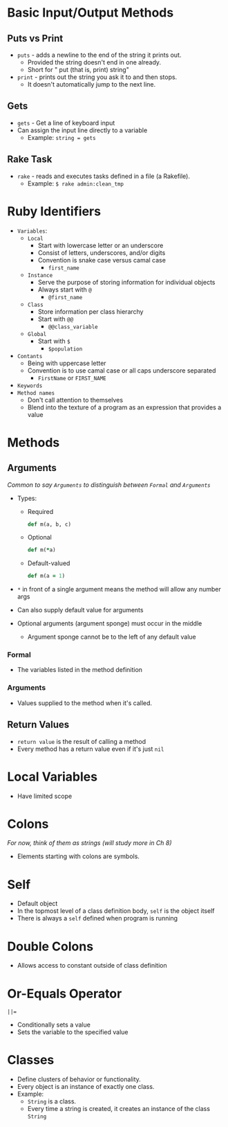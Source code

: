 # Basic Input/Output Methods

## Puts vs Print

- `puts` - adds a newline to the end of the string it prints out.
  - Provided the string doesn't end in one already.
  - Short for " put (that is, print) string"
- `print` - prints out the string you ask it to and then stops.
  - It doesn't automatically jump to the next line.

## Gets

- `gets` - Get a line of keyboard input
- Can assign the input line directly to a variable
  - Example: `string = gets`

## Rake Task

- `rake` - reads and executes tasks defined in a file (a Rakefile).
  - Example: `$ rake admin:clean_tmp`

# Ruby Identifiers

- `Variables`:
  - `Local`
    - Start with lowercase letter or an underscore
    - Consist of letters, underscores, and/or digits
    - Convention is snake case versus camal case
      - `first_name`
  - `Instance`
    - Serve the purpose of storing information for individual objects
    - Always start with `@`
      - `@first_name`
  - `Class`
    - Store information per class hierarchy
    - Start with `@@`
      - `@@class_variable`
  - `Global`
    - Start with `$`
      - `$population`
- `Contants`
  - Being with uppercase letter
  - Convention is to use camal case or all caps underscore separated
    - `FirstName` or `FIRST_NAME`
- `Keywords`
- `Method names`
  - Don't call attention to themselves
  - Blend into the texture of a program as an expression that provides a value

# Methods

## Arguments

_Common to say `Arguments` to distinguish between `Formal` and `Arguments`_

- Types:

  - Required
    ```ruby
    def m(a, b, c)
    ```
  - Optional
    ```ruby
    def m(*a)
    ```
  - Default-valued
    ```ruby
    def m(a = 1)
    ```

- `*` in front of a single argument means the method will allow any number args
- Can also supply default value for arguments
- Optional arguments (argument sponge) must occur in the middle
  - Argument sponge cannot be to the left of any default value

### Formal

- The variables listed in the method definition

### Arguments

- Values supplied to the method when it's called.

## Return Values

- `return value` is the result of calling a method
- Every method has a return value even if it's just `nil`

# Local Variables
- Have limited scope

# Colons

_For now, think of them as strings (will study more in Ch 8)_

- Elements starting with colons are symbols.

# Self

- Default object
- In the topmost level of a class definition body, `self` is the object itself
- There is always a `self` defined when program is running

# Double Colons

- Allows access to constant outside of class definition

# Or-Equals Operator

`||=`

- Conditionally sets a value
- Sets the variable to the specified value

# Classes

- Define clusters of behavior or functionality.
- Every object is an instance of exactly one class.
- Example:
  - `String` is a class.
  - Every time a string is created, it creates an instance of the class `String`

